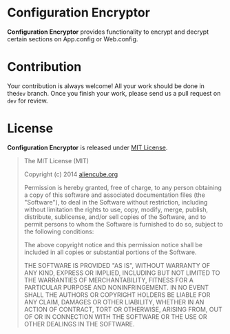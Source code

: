 # Configuration Encryptor #

**Configuration Encryptor** provides functionality to encrypt and decrypt certain sections on App.config or Web.config.


# Contribution #

Your contribution is always welcome! All your work should be done in the`dev` branch. Once you finish your work, please send us a pull request on `dev` for review.


# License #

**Configuration Encryptor** is released under [MIT License](http://opensource.org/licenses/MIT).

> The MIT License (MIT)
> 
> Copyright (c) 2014 [aliencube.org](http://aliencube.org)
> 
> Permission is hereby granted, free of charge, to any person obtaining a copy of this software and associated documentation files (the "Software"), to deal in the Software without restriction, including without limitation the rights to use, copy, modify, merge, publish, distribute, sublicense, and/or sell copies of the Software, and to permit persons to whom the Software is
> furnished to do so, subject to the following conditions:
> 
> The above copyright notice and this permission notice shall be included in all copies or substantial portions of the Software.
> 
> THE SOFTWARE IS PROVIDED "AS IS", WITHOUT WARRANTY OF ANY KIND, EXPRESS OR IMPLIED, INCLUDING BUT NOT LIMITED TO THE WARRANTIES OF MERCHANTABILITY, FITNESS FOR A PARTICULAR PURPOSE AND NONINFRINGEMENT. IN NO EVENT SHALL THE AUTHORS OR COPYRIGHT HOLDERS BE LIABLE FOR ANY CLAIM, DAMAGES OR OTHER LIABILITY, WHETHER IN AN ACTION OF CONTRACT, TORT OR OTHERWISE, ARISING FROM, OUT OF OR IN CONNECTION WITH THE SOFTWARE OR THE USE OR OTHER DEALINGS IN THE SOFTWARE.
